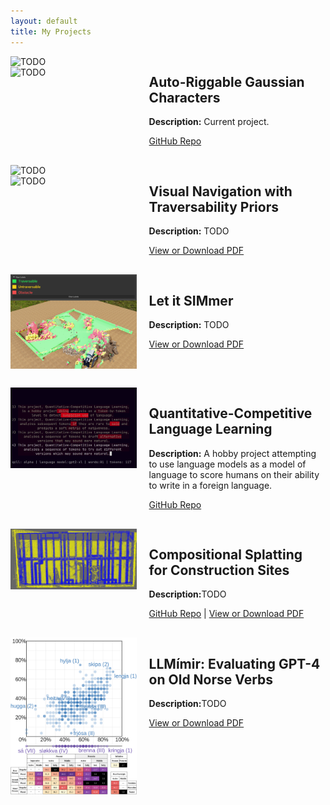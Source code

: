 ```yaml
---
layout: default
title: My Projects
---
```


<style>
.projects-container {
  display: flex;
  flex-wrap: wrap;
  justify-content: space-between;
}

.project {
  display: grid;
  grid-template-columns: 40% 55%; /* 40% for the image, 55% for the text */
  grid-column-gap: 20px; /* Creates a gap between image and text */
  margin-bottom: 30px;
  width: 100%;
}

.project img {
  width: 100%; /* Ensures image takes full width of its column */
}

.project .project-text {
  width: 100%; /* Ensures text takes full width of its column */
}

@media (max-width: 800px) {
  .project {
    grid-template-columns: 100%; /* Stacks images and text vertically */
  }

  .project img, .project .project-text {
    margin: 0; /* Removes margin when stacked */
  }
}

</style>

<div class="projects-container">

  <!-- GRIG Project -->
  <div class="project">
    <div style="display: flex; flex-direction: column;">
        <img src="assets/grig1.gif" alt="TODO" />
        <img src="assets/grig2.gif" alt="TODO" />
    </div>
    <div class="project-text">
      <h2>Auto-Riggable Gaussian Characters</h2>
      <p><strong>Description:</strong> Current project.</p>
      <a href="https://github.com/jolfss/grig">GitHub Repo</a>
    </div>
  </div>

  <!-- Visual Navigation Project -->
  <div class="project">
    <div style="display: flex; flex-direction: column;">
      <img src="assets/anymal_construction.gif" alt="TODO">
      <img src="assets/spliced.png" alt="TODO">
    </div>
    <div class="project-text">
      <h2>Visual Navigation with Traversability Priors</h2>
      <p><strong>Description:</strong> TODO</p>
      <a href="files/VisualNavTravPriors.pdf">View or Download PDF</a>
    </div>
  </div>

  <!-- Let it SIMmer Project -->
  <div class="project">
    <img src="assets/ovseg.png" alt="Let it SIMmer">
    <div class="project-text">
      <h2>Let it SIMmer</h2>
      <p><strong>Description:</strong> TODO</p>
      <a href="files/LetItSIMmer.pdf">View or Download PDF</a>
    </div>
  </div>

  <!-- QCLL Project -->
  <div class="project">
    <img src="assets/qcll.png" alt="TODO">
    <div class="project-text">
      <h2>Quantitative-Competitive Language Learning</h2>
      <p><strong>Description:</strong> A hobby project attempting to use language models as a model of language to score humans on their ability to write in a foreign language.</p>
      <a href="https://github.com/jolfss/qcll">GitHub Repo</a>
    </div>
  </div>

  <!-- Compositional Splatting Project -->
  <div class="project">
    <img src="assets/gaussian_seg.png" alt="TODO">
    <div class="project-text">
      <h2>Compositional Splatting for Construction Sites</h2>
      <p><strong>Description:</strong>TODO</p>
      <a href="https://github.com/jolfss/grig">GitHub Repo</a> | <a href="files/SplatConstruction.pdf">View or Download PDF</a>
    </div>
  </div>

  <!-- LLMímir Project -->
  <div class="project">
    <div style="display: flex; flex-direction: column;">
      <img src="assets/llmimir_voices.png" alt="TODO">
      <img src="assets/llmimir_inflection.png" alt="TODO">
    </div>
    <div class="project-text">
    <div class="project-text">
      <h2>LLMímir: Evaluating GPT-4 on Old Norse Verbs</h2>
      <p><strong>Description:</strong>TODO</p>
      <a href="files/LLMímir.pdf">View or Download PDF</a>
    </div>
  </div>

</div>
